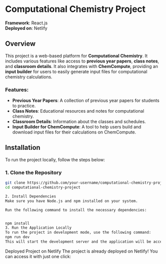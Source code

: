 # Computational Chemistry Project

  
**Framework**: React.js  
**Deployed on**: Netlify

## Overview

This project is a web-based platform for **Computational Chemistry**. It includes various features like access to **previous year papers**, **class notes**, and **classroom details**. It also integrates with **ChemCompute**, providing an **input builder** for users to easily generate input files for computational chemistry calculations.

### Features:
- **Previous Year Papers**: A collection of previous year papers for students to practice.
- **Class Notes**: Educational resources and notes for computational chemistry.
- **Classroom Details**: Information about the classes and schedules.
- **Input Builder for ChemCompute**: A tool to help users build and download input files for their calculations on ChemCompute.

## Installation

To run the project locally, follow the steps below:

### 1. Clone the Repository

```bash
git clone https://github.com/your-username/computational-chemistry-project.git
cd computational-chemistry-project

```
```bash
2. Install Dependencies
Make sure you have Node.js and npm installed on your system.

Run the following command to install the necessary dependencies:


npm install
3. Run the Application Locally
To run the project in development mode, use the following command:
npm run dev
This will start the development server and the application will be accessible at http://localhost:3000.
```
Deployed Project on Netlify
The project is already deployed on Netlify! You can access it with just one click:






